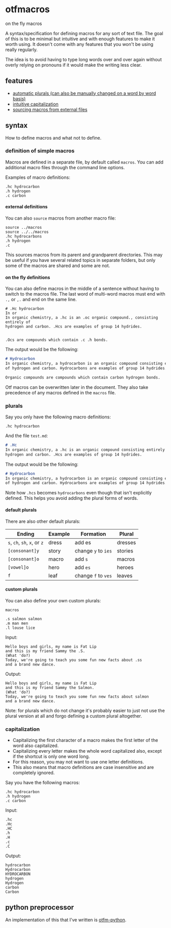 # otfmacros

on the fly macros

A syntax/specification for defining macros for any sort of text file.
The goal of this is to be minimal but intuitive and with enough features to make
it worth using. It doesn't come with any features that you won't be using really
regularly. 

The idea is to avoid having to type long words over and over again without
overly relying on pronouns if it would make the writing less clear.

## features 

- [automatic plurals (can also be manually changed on a word by word basis)](syntax.md#plurals)
- [intuitive capitalization](syntax.md#capitalization)
- [sourcing macros from external files](syntax.md#external-definitions)

## syntax

How to define macros and what not to define.

### definition of simple macros
Macros are defined in a separate file, by default called `macros`.
You can add additional macro files through the command line options.

Examples of macro definitions:

```
.hc hydrocarbon
.h hydrogen
.c carbon
```

#### external definitions

You can also `source` macros from another macro file:

```
source ../macros
source ../../macros
.hc hydrocarbons
.h hydrogen
.c
```

This sources macros from its parent and grandparent directories.
This may be useful if you have several related topics in separate folders,
but only some of the macros are shared and some are not.

#### on the fly definitions

You can also define macros in the middle of a sentence without having to switch to the macros file.
The last word of multi-word macros must end with `.,`  or `,.` and end on the same line.

```
# .Hc hydrocarbon
In or
In organic chemistry, a .hc is an .oc organic compound., consisting entirely of
hydrogen and carbon. .Hcs are examples of group 14 hydrides.


.Ocs are compounds which contain .c .h bonds.
```

The output would be the following:

```markdown
# Hydrocarbon
In organic chemistry, a hydrocarbon is an organic compound consisting entirely
of hydrogen and carbon. Hydrocarbons are examples of group 14 hydrides.

Organic compounds are compounds which contain carbon hydrogen bonds.
```

Otf macros can be overwritten later in the document.
They also take precedence of any macros defined in the `macros` file.

### plurals

Say you only have the following macro definitions:

`.hc hydrocarbon`

And the file `test.md`:

```markdown
# .Hc
In organic chemistry, a .hc is an organic compound consisting entirely of
hydrogen and carbon. .Hcs are examples of group 14 hydrides.
```

The output would be the following:

```markdown
# Hydrocarbon
In organic chemistry, a hydrocarbon is an organic compound consisting entirely
of hydrogen and carbon. Hydrocarbons are examples of group 14 hydrides.
```

Note how `.hcs` becomes `hydrocarbons` even though that isn't explicitly
defined. This helps you avoid adding the plural forms of words.


#### default plurals

There are also other default plurals:

Ending | Example | Formation | Plural
--- | --- | --- | ---
`s`, `ch`, `sh`, `x`, or `z` | dress | add es | dresses
`[consonant]y` | story | change `y` to `ies` | stories
`[consonant]o` | macro | add `s` | macros
`[vowel]o` | hero | add `es` | heroes
`f` | leaf | change `f` to `ves` | leaves


#### custom plurals
You can also define your own custom plurals:

`macros`
```
.s salmon salmon
.m man men
.l louse lice
```

Input:
```
Hello boys and girls, my name is Fat Lip
and this is my friend Sammy the .S.
(What 'do?)
Today, we're going to teach you some fun new facts about .ss
and a brand new dance.
```

Output:
```
Hello boys and girls, my name is Fat Lip
and this is my friend Sammy the Salmon.
(What 'do?)
Today, we're going to teach you some fun new facts about salmon
and a brand new dance.
```

Note: for plurals which do not change it's probably easier to just not use the
plural version at all and forgo defining a custom plural altogether.

### capitalization

- Capitalizing the first character of a macro makes the first letter of the word
also capitalized.
- Capitalizing every letter makes the whole word capitalized also, except if the
shortcut is only one word long.
- For this reason, you may not want to use one letter definitions.
- This also means that macro definitions are case insensitive and are completely
ignored.

Say you have the following macros:

```
.hc hydrocarbon
.h hydrogen
.c carbon
```

Input:
```
.hc
.Hc
.HC
.h
.H
.c
.C
```

Output:
```
hydrocarbon
Hydrocarbon
HYDROCARBON
hydrogen
Hydrogen
carbon
Carbon
```

## python preprocessor

An implementation of this that I've written is [otfm-python](https://github.com/alvierahman90/otfm-python).
